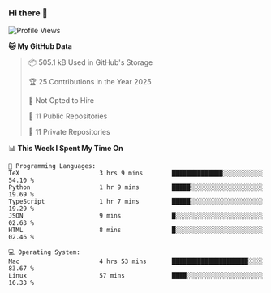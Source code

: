 ### Hi there 👋

<!--
**huayuan4396/huayuan4396** is a ✨ _special_ ✨ repository because its `README.md` (this file) appears on your GitHub profile.

Here are some ideas to get you started:

- 🔭 I’m currently working on ...
- 🌱 I’m currently learning ...
- 👯 I’m looking to collaborate on ...
- 🤔 I’m looking for help with ...
- 💬 Ask me about ...
- 📫 How to reach me: ...
- 😄 Pronouns: ...
- ⚡ Fun fact: ...
-->

<!--START_SECTION:waka-->
![Profile Views](http://img.shields.io/badge/Profile%20Views-2-blue)

**🐱 My GitHub Data** 

> 📦 505.1 kB Used in GitHub's Storage 
 > 
> 🏆 25 Contributions in the Year 2025
 > 
> 🚫 Not Opted to Hire
 > 
> 📜 11 Public Repositories 
 > 
> 🔑 11 Private Repositories 
 > 
📊 **This Week I Spent My Time On** 

```text
💬 Programming Languages: 
TeX                      3 hrs 9 mins        ██████████████░░░░░░░░░░░   54.10 % 
Python                   1 hr 9 mins         █████░░░░░░░░░░░░░░░░░░░░   19.69 % 
TypeScript               1 hr 7 mins         █████░░░░░░░░░░░░░░░░░░░░   19.29 % 
JSON                     9 mins              █░░░░░░░░░░░░░░░░░░░░░░░░   02.63 % 
HTML                     8 mins              █░░░░░░░░░░░░░░░░░░░░░░░░   02.46 % 

💻 Operating System: 
Mac                      4 hrs 53 mins       █████████████████████░░░░   83.67 % 
Linux                    57 mins             ████░░░░░░░░░░░░░░░░░░░░░   16.33 % 
```


<!--END_SECTION:waka-->
